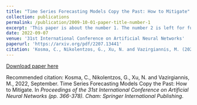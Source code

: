 ```yaml
---
title: "Time Series Forecasting Models Copy the Past: How to Mitigate"
collection: publications
permalink: /publication/2009-10-01-paper-title-number-1
excerpt: 'This paper is about the number 1. The number 2 is left for future work.'
date: 2022-09-07
venue: '31st International Conference on Artificial Neural Networks'
paperurl: 'https://arxiv.org/pdf/2207.13441'
citation: 'Kosma, C., Nikolentzos, G., Xu, N. and Vazirgiannis, M. (2022). &quot;Time Series Forecasting Models Copy the Past: How to Mitigate.&quot; <i>Proceedings of the 31st International Conference on Artificial Neural Networks (pp. 366-378). Cham: Springer International Publishing</i>.'
---
```


[Download paper here](https://link.springer.com/chapter/10.1007/978-3-031-15919-0_31)

Recommended citation: Kosma, C., Nikolentzos, G., Xu, N. and Vazirgiannis, M., 2022, September. Time Series Forecasting Models Copy the Past: How to Mitigate. In <i> Proceedings of the 31st International Conference on Artificial Neural Networks (pp. 366-378). Cham: Springer International Publishing</i>.